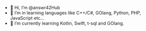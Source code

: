- 👋 Hi, I’m @answr42Hub
- 👀 I’m in learning languages like C++/C#, GOlang, Python, PHP, JavaScript etc...
- 🌱 I’m currently learning Kotlin, Swift, t-sql and GOlang.
